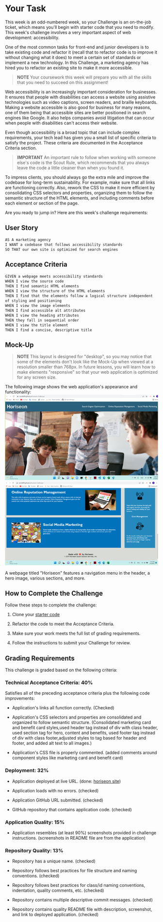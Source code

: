 # Your Task
This week is an odd-numbered week, so your Challenge is an on-the-job ticket, which means you'll begin with starter code that you need to modify. This week's challenge involves a very important aspect of web development: accessibility.

One of the most common tasks for front-end and junior developers is to take existing code and refactor it (recall that to refactor code is to improve it without changing what it does) to meet a certain set of standards or implement a new technology. In this Challenge, a marketing agency has hired you to refactor an existing site to make it more accessible.

> **NOTE** 
> Your coursework this week will prepare you with all the skills that you need to succeed on this assignment!

Web accessibility is an increasingly important consideration for businesses. It ensures that people with disabilities can access a website using assistive technologies such as video captions, screen readers, and braille keyboards. Making a website accessible is also good for business for many reasons, one of them being that accessible sites are better positioned in search engines like Google. It also helps companies avoid litigation that can occur when people with disabilities can't access their website.

Even though accessibility is a broad topic that can include complex requirements, your tech lead has given you a small list of specific criteria to satisfy the project. These criteria are documented in the Acceptance Criteria section.

> **IMPORTANT**
> An important rule to follow when working with someone else's code is the Scout Rule, which recommends that you always leave the code a little cleaner than when you found it.

To impress clients, you should always go the extra mile and improve the codebase for long-term sustainability. For example, make sure that all links are functioning correctly. Also, rework the CSS to make it more efficient by consolidating CSS selectors and properties, organizing them to follow the semantic structure of the HTML elements, and including comments before each element or section of the page.

Are you ready to jump in? Here are this week's challenge requirements:

## User Story
```
AS A marketing agency
I WANT a codebase that follows accessibility standards
SO THAT our own site is optimized for search engines
```
## Acceptance Criteria
```
GIVEN a webpage meets accessibility standards
WHEN I view the source code
THEN I find semantic HTML elements
WHEN I view the structure of the HTML elements
THEN I find that the elements follow a logical structure independent of styling and positioning
WHEN I view the image elements
THEN I find accessible alt attributes
WHEN I view the heading attributes
THEN they fall in sequential order
WHEN I view the title element
THEN I find a concise, descriptive title
```
## Mock-Up
> **NOTE**
> This layout is designed for "desktop", so you may notice that some of the elements don't look like the Mock-Up when viewed at a resolution smaller than 768px. In future lessons, you will learn how to make elements "responsive" so that your web application is optimized for any screen size.

The following image shows the web application's appearance and functionality:
![alt header and hero section screenshot](./docs/header-and-hero-section.png)
![alt marketing and benefits section screenshot](./docs/marketing-and-benefits-section.png)

A webpage titled "Horiseon" features a navigation menu in the header, a hero image, various sections, and more.

## How to Complete the Challenge
Follow these steps to complete the challenge:

1. Clone your [starter code](https://github.com/coding-boot-camp/urban-octo-telegram)

2. Refactor the code to meet the Acceptance Criteria.

3. Make sure your work meets the full list of grading requirements.

4. Follow the instructions to submit your Challenge for review.

## Grading Requirements
This challenge is graded based on the following criteria:

### Technical Acceptance Criteria: 40%
Satisfies all of the preceding acceptance criteria plus the following code improvements:

- Application's links all function correctly. (Checked)

- Application's CSS selectors and properties are consolidated and organized to follow semantic structure. (Consolidated marketing card and benefit card styles,used header tag instead of div with class header, used section tag for hero, content and benefits, used footer tag instead of div with class footer,adjusted styles to tag based for header and footer, and added alt text to all images.)

- Application's CSS file is properly commented. (added comments around component styles like marketing card and benefit card)

### Deployment: 32%
- Application deployed at live URL. (done: [horiseon site](https://camilaf99.github.io/horiseon-challenge/))

- Application loads with no errors. (checked)

- Application GitHub URL submitted. (checked)

- GitHub repository that contains application code. (checked)

### Application Quality: 15%
- Application resembles (at least 90%) screenshots provided in challenge instructions. (screenshots in README file are from the application)
### Repository Quality: 13%
- Repository has a unique name. (checked)

- Repository follows best practices for file structure and naming conventions. (checked)

- Repository follows best practices for class/id naming conventions, indentation, quality comments, etc. (checked)

- Repository contains multiple descriptive commit messages. (checked)

- Repository contains quality README file with description, screenshot, and link to deployed application. (checked)
